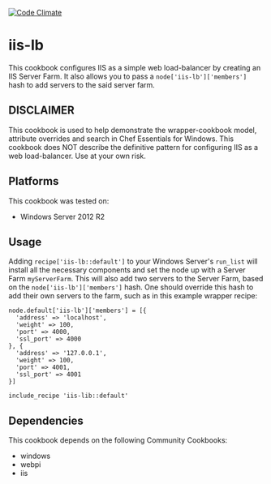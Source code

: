 [![Code Climate](https://codeclimate.com/github/binamov/iis-lb/badges/gpa.svg)](https://codeclimate.com/github/binamov/iis-lb)

# iis-lb

This cookbook configures IIS as a simple web load-balancer by creating an IIS Server Farm. It also allows you to pass a `node['iis-lb']['members']` hash to add servers to the said server farm.

## DISCLAIMER

This cookbook is used to help demonstrate the wrapper-cookbook model, attribute overrides and search in Chef Essentials for Windows. This cookbook does NOT describe the definitive pattern for configuring IIS as a web load-balancer. Use at your own risk.

## Platforms

This cookbook was tested on:

- Windows Server 2012 R2

## Usage

Adding ` recipe['iis-lb::default'] ` to your Windows Server's `run_list` will install all the necessary components and set the node up with a Server Farm `myServerFarm`. This will also add two servers to the Server Farm, based on the `node['iis-lb']['members']` hash. One should override this hash to add their own servers to the farm, such as in this example wrapper recipe:
```
node.default['iis-lb']['members'] = [{
  'address' => 'localhost',
  'weight' => 100,
  'port' => 4000,
  'ssl_port' => 4000
}, {
  'address' => '127.0.0.1',
  'weight' => 100,
  'port' => 4001,
  'ssl_port' => 4001
}]

include_recipe 'iis-lib::default'
```

## Dependencies

This cookbook depends on the following Community Cookbooks:

- windows
- webpi
- iis
